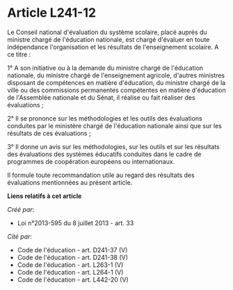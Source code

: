 # Article L241-12

Le  Conseil national d'évaluation du système scolaire, placé auprès du  ministre chargé de l'éducation nationale, est chargé
d'évaluer en toute  indépendance l'organisation et les résultats de l'enseignement scolaire.  A ce titre : 

1° A son initiative ou à la demande  du ministre chargé de l'éducation nationale, du ministre chargé de  l'enseignement
agricole, d'autres ministres disposant de compétences en  matière d'éducation, du ministre chargé de la ville ou des
commissions  permanentes compétentes en matière d'éducation de l'Assemblée nationale  et du Sénat, il réalise ou fait
réaliser des évaluations ; 

2° Il se prononce sur les méthodologies et les outils des évaluations  conduites par le ministère chargé de l'éducation
nationale ainsi que sur  les résultats de ces évaluations ; 

3° Il donne  un avis sur les méthodologies, sur les outils et sur les résultats des  évaluations des systèmes éducatifs
conduites dans le cadre de programmes  de coopération européens ou internationaux. 

Il formule toute recommandation utile au regard des résultats des évaluations mentionnées au présent article.

**Liens relatifs à cet article**

_Créé par_:

  - Loi n°2013-595 du 8 juillet 2013 - art. 33

_Cité par_:

  - Code de l'éducation - art. D241-37 (V)
  - Code de l'éducation - art. D241-38 (V)
  - Code de l'éducation - art. L263-1 (V)
  - Code de l'éducation - art. L264-1 (V)
  - Code de l'éducation - art. L442-20 (V)
